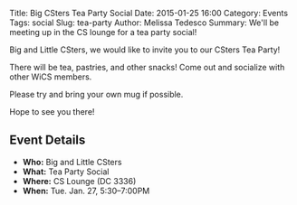 Title: Big CSters Tea Party Social
Date: 2015-01-25 16:00
Category: Events
Tags: social
Slug: tea-party 
Author: Melissa Tedesco 
Summary: We'll be meeting up in the CS lounge for a tea party social!

Big and Little CSters, we would like to invite you to our CSters Tea Party!

There will be tea, pastries, and other snacks! Come out and socialize with other WiCS members.

Please try and bring your own mug if possible.

Hope to see you there!

## Event Details ##

+ **Who:** Big and Little CSters
+ **What:** Tea Party Social
+ **Where:** CS Lounge (DC 3336)
+ **When:** Tue. Jan. 27, 5:30&ndash;7:00PM

